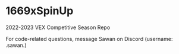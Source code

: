 # 1669xSpinUp
2022-2023 VEX Competitive Season Repo

For code-related questions, message Sawan on Discord (username: .sawan.) 
